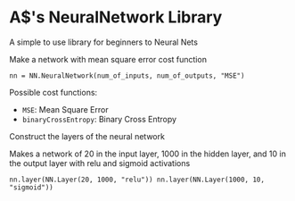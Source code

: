 # A$'s NeuralNetwork Library
A simple to use library for beginners to Neural Nets

Make a network with mean square error cost function

`nn = NN.NeuralNetwork(num_of_inputs, num_of_outputs, "MSE")`

Possible cost functions:

- `MSE`: Mean Square Error
- `binaryCrossEntropy`: Binary Cross Entropy

Construct the layers of the neural network

Makes a network of 20 in the input layer, 1000 in the hidden layer, and 10 in the output layer with relu and sigmoid activations

`nn.layer(NN.Layer(20, 1000, "relu"))
nn.layer(NN.Layer(1000, 10, "sigmoid"))`

